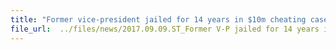 ```yaml
---
title: "Former vice-president jailed for 14 years in $10m cheating case"
file_url:  ../files/news/2017.09.09.ST_Former V-P jailed for 14 years in $10m cheating case v2.pdf
---
```

